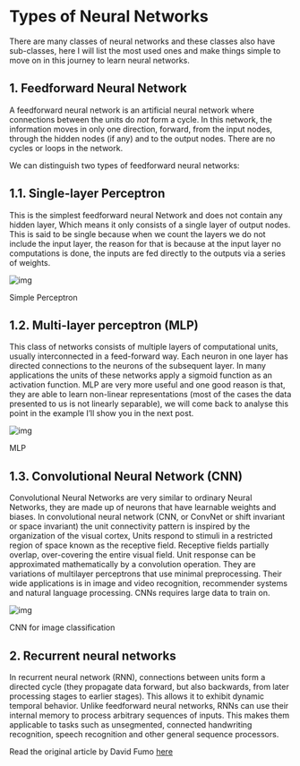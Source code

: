 # Types of Neural Networks

There are many classes of neural networks and these classes also have sub-classes, here I will list the most used ones and make things simple to move on in this journey to learn neural networks.

## 1. Feedforward Neural Network

A feedforward neural network is an artificial neural network where connections between the units do *not* form a cycle. In this network, the information moves in only one direction, forward, from the input nodes, through the hidden nodes (if any) and to the output nodes. There are no cycles or loops in the network.

We can distinguish two types of feedforward neural networks:

## **1.1. Single-layer Perceptron**

This is the simplest feedforward neural Network and does not contain any hidden layer, Which means it only consists of a single layer of output nodes. This is said to be single because when we count the layers we do not include the input layer, the reason for that is because at the input layer no computations is done, the inputs are fed directly to the outputs via a series of weights.

![img](https://miro.medium.com/max/515/1*1WVSZV59q750l6ERCcRgCg.gif)

Simple Perceptron

## 1.2. Multi-layer perceptron (MLP)

This class of networks consists of multiple layers of computational units, usually interconnected in a feed-forward way. Each neuron in one layer has directed connections to the neurons of the subsequent layer. In many applications the units of these networks apply a sigmoid function as an activation function. MLP are very more useful and one good reason is that, they are able to learn non-linear representations (most of the cases the data presented to us is not linearly separable), we will come back to analyse this point in the example I’ll show you in the next post.

![img](https://miro.medium.com/max/1056/1*-NE4oK759a3uqKzI6McJwA.jpeg)

MLP

## 1.3. Convolutional Neural Network (CNN)

Convolutional Neural Networks are very similar to ordinary Neural Networks, they are made up of neurons that have learnable weights and biases. In convolutional neural network (CNN, or ConvNet or shift invariant or space invariant) the unit connectivity pattern is inspired by the organization of the visual cortex, Units respond to stimuli in a restricted region of space known as the receptive field. Receptive fields partially overlap, over-covering the entire visual field. Unit response can be approximated mathematically by a convolution operation. They are variations of multilayer perceptrons that use minimal preprocessing. Their wide applications is in image and video recognition, recommender systems and natural language processing. CNNs requires large data to train on.

![img](https://miro.medium.com/max/2571/1*N4h1SgwbWNmtrRhszM9EJg.png)

CNN for image classification

## 2. Recurrent neural networks

In recurrent neural network (RNN), connections between units form a directed cycle (they propagate data forward, but also backwards, from later processing stages to earlier stages). This allows it to exhibit dynamic temporal behavior. Unlike feedforward neural networks, RNNs can use their internal memory to process arbitrary sequences of inputs. This makes them applicable to tasks such as unsegmented, connected handwriting recognition, speech recognition and other general sequence processors.

Read the original article by David Fumo [here](https://towardsdatascience.com/a-gentle-introduction-to-neural-networks-series-part-1-2b90b87795bc)